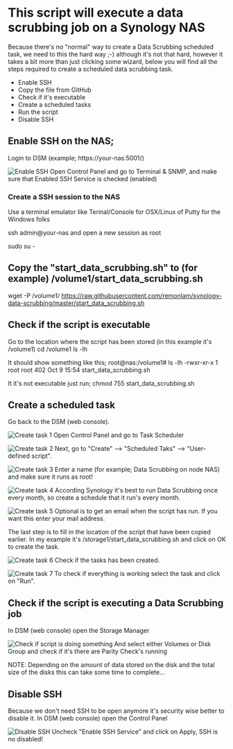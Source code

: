 # This script will execute a data scrubbing job on a Synology NAS
Because there's no "normal" way to create a Data Scrubbing scheduled task, we need to this the hard way ;-)
although it's not that hard, however it takes a bit more than just clicking some wizard, below you will find all the steps required to create a scheduled data scrubbing task.

- Enable SSH
- Copy the file from GitHub
- Check if it's executable
- Create a scheduled tasks
- Run the script
- Disable SSH


## Enable SSH on the NAS;
Login to DSM (example; https://your-nas:5001/)

![Enable SSH](/docs/enable_ssh_nas.png)
Open Control Panel and go to Terminal & SNMP, and make sure that Enabled SSH Service is checked (enabled)


### Create a SSH session to the NAS
Use a terminal emulator like Terinal/Console for OSX/Linux of Putty for the Windows folks

ssh admin@your-nas
and open a new session as root

sudo su -


## Copy the "start_data_scrubbing.sh" to (for example) /volume1/start_data_scrubbing.sh
wget -P /volume1/ https://raw.githubusercontent.com/remonlam/synology-data-scrubbing/master/start_data_scrubbing.sh


## Check if the script is executable
Go to the location where the script has been stored (in this example it's /volume1)
cd /volume1
ls -lh

It should show something like this;
root@nas:/volume1# ls -lh
-rwxr-xr-x 1 root root 402 Oct  9 15:54 start_data_scrubbing.sh

It it's not executable just run;
chmod 755 start_data_scrubbing.sh


## Create a scheduled task
Go back to the DSM (web console).

![Create task 1](/docs/create_task_1.png)
Open Control Panel and go to Task Scheduler

![Create task 2](/docs/create_task_2.png)
Next, go to "Create" --> "Scheduled Taks" --> "User-defined script".

![Create task 3](/docs/create_task_3.png)
Enter a name (for example; Data Scrubbing on node NAS) and make sure it runs as root!

![Create task 4](/docs/create_task_4.png)
According Synology it's best to run Data Scrubbing once every month, so create a schedule that it run's every month.

![Create task 5](/docs/create_task_5.png)
Optional is to get an email when the script has run.
If you want this enter your mail address.

The last step is to fill in the location of the script that have been copied earlier.
In my example it's /storage1/start_data_scrubbing.sh and click on OK to create the task.

![Create task 6](/docs/create_task_6.png)
Check if the tasks has been created.

![Create task 7](/docs/create_task_7.png)
To check if everything is working select the task and click on "Run".


## Check if the script is executing a Data Scrubbing job
In DSM (web console) open the Storage Manager

![Check if script is doing something](/docs/check_task.png)
And select either Volumes or Disk Group and check if it's there are Parity Check's running

NOTE: Depending on the amount of data stored on the disk and the total size of the disks this can take some time to complete...


## Disable SSH
Because we don't need SSH to be open anymore it's security wise better to disable it.
In DSM (web console) open the Control Panel

![Disable SSH](/docs/disable_ssh.png)
Uncheck "Enable SSH Service" and click on Apply, SSH is no disabled!
